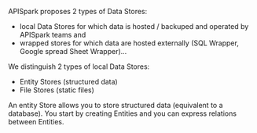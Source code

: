 APISpark proposes 2 types of Data Stores: 

* local Data Stores for which data is hosted / backuped and operated by APISpark teams and 
* wrapped stores for which data are hosted externally (SQL Wrapper, Google spread Sheet Wrapper)...

We distinguish 2 types of local Data Stores: 

* Entity Stores (structured data)
* File Stores (static files)


An entity Store allows you to store structured data (equivalent to a database). You start by creating Entities and you can express relations between Entities.
